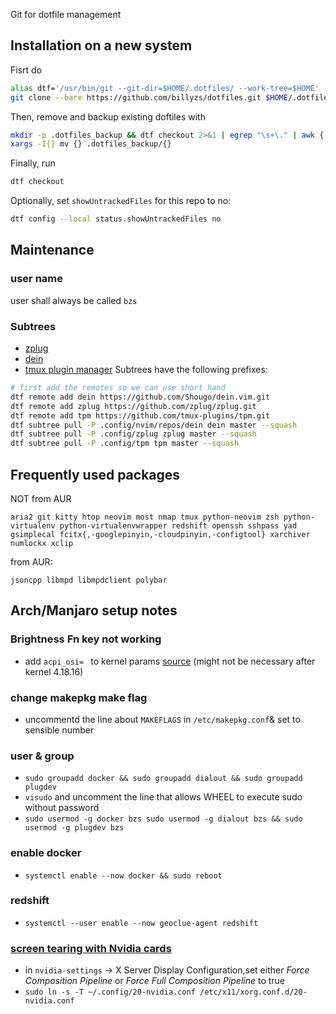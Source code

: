 Git for dotfile management

## Installation on a new system
Fisrt do 
```bash
alias dtf='/usr/bin/git --git-dir=$HOME/.dotfiles/ --work-tree=$HOME'
git clone --bare https://github.com/billyzs/dotfiles.git $HOME/.dotfiles
```

Then, remove and backup existing doftiles with
```bash
mkdir -p .dotfiles_backup && dtf checkout 2>&1 | egrep "\s+\." | awk {'print $1'} | \
xargs -I{} mv {} .dotfiles_backup/{}
```
Finally, run
```bash
dtf checkout
```
Optionally, set `showUntrackedFiles` for this repo to no:
```bash
dtf config --local status.showUntrackedFiles no
```

## Maintenance 
### user name
user shall always be called `bzs`
### Subtrees
* [zplug](https://github.com/zplug/zplug)
* [dein](https://github.com/Shougo/dein.vim) 
* [tmux plugin manager](https://github.com/tmux-plugins/tpm)
Subtrees have the following prefixes:
```bash
# first add the remotes so we can use short hand
dtf remote add dein https://github.com/Shougo/dein.vim.git
dtf remote add zplug https://github.com/zplug/zplug.git
dtf remote add tpm https://github.com/tmux-plugins/tpm.git
dtf subtree pull -P .config/nvim/repos/dein dein master --squash
dtf subtree pull -P .config/zplug zplug master --squash
dtf subtree pull -P .config/tpm tpm master --squash
```

## Frequently used packages
NOT from AUR
```
aria2 git kitty htop neovim most nmap tmux python-neovim zsh python-virtualenv python-virtualenvwrapper redshift openssh sshpass yad gsimplecal fcitx{,-googlepinyin,-cloudpinyin,-configtool} xarchiver numlockx xclip
```
from AUR:
```
jsoncpp libmpd libmpdclient polybar
```

## Arch/Manjaro setup notes
### Brightness Fn key not working
* add `acpi_osi= ` to kernel params [source](https://www.reddit.com/r/thinkpad/comments/5whn9v/thinkpad_p50_arch_linux_brightness_issue/) (might not be necessary after kernel 4.18.16)
### change makepkg make flag
* uncommentd the line about `MAKEFLAGS` in `/etc/makepkg.conf`& set to sensible number
### user & group 
* `sudo groupadd docker && sudo groupadd dialout && sudo groupadd plugdev`
* `visudo` and uncomment the line that allows WHEEL to execute sudo without password
* `sudo usermod -g docker bzs sudo usermod -g dialout bzs && sudo usermod -g plugdev bzs`
### enable docker
* `systemctl enable --now docker && sudo reboot`
### redshift
* `systemctl --user enable --now geoclue-agent redshift`
### [screen tearing with Nvidia cards](https://wiki.archlinux.org/index.php/NVIDIA/Troubleshooting#Avoid_screen_tearing)
* in `nvidia-settings` -> X Server Display Configuration,set either _Force Composition Pipeline_ or _Force Full Composition Pipeline_ to true
* `sudo ln -s -T ~/.config/20-nvidia.conf /etc/x11/xorg.conf.d/20-nvidia.conf`
